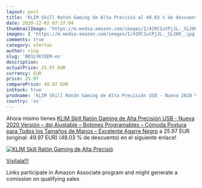 ```yaml
---
layout: post
title: 'KLIM Skill Ratón Gaming de Alta Precisió al 48.03 % de descuento'
date: 2020-12-02 07:37:04
thumbnailImage: 'https://m.media-amazon.com/images/I/41RC1utPjJL._SL200_.jpg'
images: [ 'https://m.media-amazon.com/images/I/41RC1utPjJL._SL200_.jpg' ]
comments: true
category: ofertas
author: ring
slug: 'B01LYK7EEM-es'
description:
actualPrice: 25.97 EUR
currency: EUR
price: 25.97
comparePrice: 49.97 EUR
inStock: true
prodname: 'KLIM Skill Ratón Gaming de Alta Precisión USB - Nueva 2020 Versión – dpi Ajustable – Botones Programables – Cómoda Postura para Todos los Tamaños de Manos – Excelente Agarre Negro'
country: 'es'
---
```


Ahora mismo tienes [KLIM Skill Ratón Gaming de Alta Precisión USB - Nueva 2020 Versión – dpi Ajustable – Botones Programables – Cómoda Postura para Todos los Tamaños de Manos – Excelente Agarre Negro](https://www.amazon.es/dp/B01LYK7EEM/?tag=tolees-21) a 25.97 EUR (original: 49.97 EUR) (48.03 %  de descuento) en el siguiente enlace!

[![KLIM Skill Ratón Gaming de Alta Precisió](https://m.media-amazon.com/images/I/41RC1utPjJL._SL200_.jpg)](https://www.amazon.es/dp/B01LYK7EEM/?tag=tolees-21)

[Visítala!!!](https://www.amazon.es/dp/B01LYK7EEM/?tag=tolees-21)

Links participate in Amazon Associate program and might generate a comission on qualifying sales
